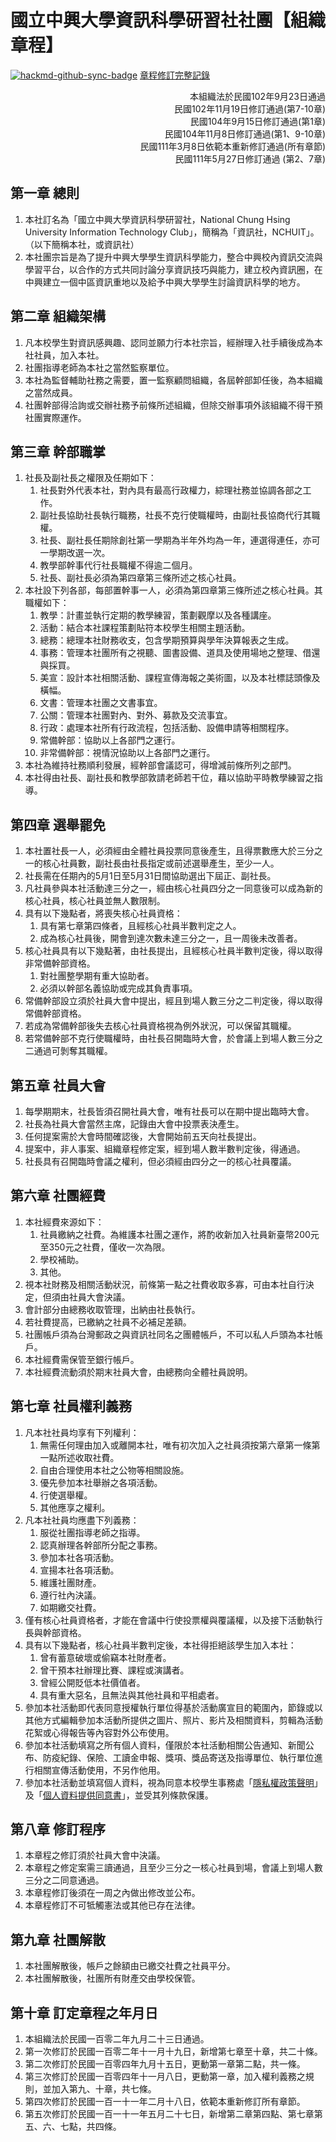 # 國立中興大學資訊科學研習社社團【組織章程】

[![hackmd-github-sync-badge](https://hackmd.io/@NCHUIT/terms/badge)](https://hackmd.io/@NCHUIT/terms)
[章程修訂完整記錄](https://nchuit.cc/組織章程)

<p style="text-align:right" align="right" dir="rtl">
本組織法於民國102年9月23日通過<br>
民國102年11月19日修訂通過(第7-10章)<br>
民國104年9月15日修訂通過(第1章)<br>
民國104年11月8日修訂通過(第1、9-10章)<br>
民國111年3月8日依範本重新修訂通過(所有章節)<br>
民國111年5月27日修訂通過 (第2、7章)
</p>

## 第一章 總則

1. 本社訂名為「國立中興大學資訊科學研習社，National Chung Hsing University Information Technology Club」，簡稱為「資訊社，NCHUIT」。（以下簡稱本社，或資訊社）
2. 本社團宗旨是為了提升中興大學學生資訊科學能力，整合中興校內資訊交流與學習平台，以合作的方式共同討論分享資訊技巧與能力，建立校內資訊圈，在中興建立一個中區資訊重地以及給予中興大學學生討論資訊科學的地方。

## 第二章 組織架構

1. 凡本校學生對資訊感興趣、認同並願力行本社宗旨，經辦理入社手續後成為本社社員，加入本社。
2. 社團指導老師為本社之當然監察單位。
3. 本社為監督輔助社務之需要，置一監察顧問組織，各屆幹部卸任後，為本組織之當然成員。
4. 社團幹部得洽詢或交辦社務予前條所述組織，但除交辦事項外該組織不得干預社團實際運作。

## 第三章 幹部職掌

1. 社長及副社長之權限及任期如下：
    1. 社長對外代表本社，對內具有最高行政權力，綜理社務並協調各部之工作。
    2. 副社長協助社長執行職務，社長不克行使職權時，由副社長協商代行其職權。
    3. 社長、副社長任期除創社第一學期為半年外均為一年，連選得連任，亦可一學期改選一次。
    4. 教學部幹事代行社長職權不得逾二個月。
    5. 社長、副社長必須為第四章第三條所述之核心社員。
2. 本社設下列各部，每部置幹事一人，必須為第四章第三條所述之核心社員。其職權如下：
    1. 教學：計畫並執行定期的教學練習，策劃觀摩以及各種講座。
    2. 活動：結合本社課程策劃貼符本校學生相關主題活動。
    3. 總務：總理本社財務收支，包含學期預算與學年決算報表之生成。
    4. 事務：管理本社團所有之視聽、圖書設備、道具及使用場地之整理、借還與採買。
    5. 美宣：設計本社相關活動、課程宣傳海報之美術圖，以及本社標誌頭像及橫幅。
    6. 文書：管理本社團之文書事宜。
    7. 公關：管理本社團對內、對外、募款及交流事宜。
    8. 行政：處理本社所有行政流程，包括活動、設備申請等相關程序。
    9. 常備幹部：協助以上各部門之運行。
    10. 非常備幹部：視情況協助以上各部門之運行。
3. 本社為維持社務順利發展，經幹部會議認可，得增減前條所列之部門。
4. 本社得由社長、副社長和教學部敦請老師若干位，藉以協助平時教學練習之指導。

## 第四章 選舉罷免

1. 本社置社長一人，必須經由全體社員投票同意後產生，且得票數應大於三分之一的核心社員數，副社長由社長指定或前述選舉產生，至少一人。
2. 社長需在任期內的5月1日至5月31日間協助選出下屆正、副社長。
3. 凡社員參與本社活動達三分之一，經由核心社員四分之一同意後可以成為新的核心社員，核心社員並無人數限制。
4. 具有以下幾點者，將喪失核心社員資格：
    1. 具有第七章第四條者，且經核心社員半數判定之人。
    2. 成為核心社員後，開會到達次數未達三分之一，且一周後未改善者。
5. 核心社員具有以下幾點著，由社長提出，且經核心社員半數判定後，得以取得非常備幹部資格。
    1. 對社團整學期有重大協助者。
    2. 必須以幹部名義協助或完成其負責事項。
6. 常備幹部設立須於社員大會中提出，經且到場人數三分之二判定後，得以取得常備幹部資格。
7. 若成為常備幹部後失去核心社員資格視為例外狀況，可以保留其職權。
8. 若常備幹部不克行使職權時，由社長召開臨時大會，於會議上到場人數三分之二通過可剝奪其職權。

## 第五章 社員大會

1. 每學期期末，社長皆須召開社員大會，唯有社長可以在期中提出臨時大會。
2. 社長為社員大會當然主席，記錄由大會中投票表決產生。
3. 任何提案需於大會時間確認後，大會開始前五天向社長提出。
4. 提案中，非人事案、組織章程修定案，經到場人數半數判定後，得通過。
5. 社長具有召開臨時會議之權利，但必須經由四分之一的核心社員覆議。

## 第六章 社團經費

1. 本社經費來源如下：
    1. 社員繳納之社費。為維護本社團之運作，將酌收新加入社員新臺幣200元至350元之社費，僅收一次為限。
    2. 學校補助。
    3. 其他。
2. 視本社財務及相關活動狀況，前條第一點之社費收取多寡，可由本社自行決定，但須由社員大會決議。
3. 會計部分由總務收取管理，出納由社長執行。
4. 若社費提高，已繳納之社員不必補足差額。
5. 社團帳戶須為台灣郵政之與資訊社同名之團體帳戶，不可以私人戶頭為本社帳戶。
6. 本社經費需保管至銀行帳戶。
7. 本社經費流動須於期末社員大會，由總務向全體社員說明。

## 第七章 社員權利義務

1. 凡本社社員均享有下列權利：
    1. 無需任何理由加入或離開本社，唯有初次加入之社員須按第六章第一條第一點所述收取社費。
    2. 自由合理使用本社之公物等相關設施。
    3. 優先參加本社舉辦之各項活動。
    4. 行使選舉權。
    5. 其他應享之權利。
2. 凡本社社員均應盡下列義務：
    1. 服從社團指導老師之指導。
    2. 認真辦理各幹部所分配之事務。
    3. 參加本社各項活動。
    4. 宣揚本社各項活動。
    5. 維護社團財產。
    6. 遵行社內決議。
    7. 如期繳交社費。
3. 僅有核心社員資格者，才能在會議中行使投票權與覆議權，以及接下活動執行長與幹部資格。
4. 具有以下幾點者，核心社員半數判定後，本社得拒絕該學生加入本社：
    1. 曾有蓄意破壞或偷竊本社財產者。
    2. 曾干預本社辦理比賽、課程或演講者。
    3. 曾經公開貶低本社價值者。
    4. 具有重大惡名，且無法與其他社員和平相處者。
5. 參加本社活動即代表同意授權執行單位得基於活動廣宣目的範圍內，節錄或以其他方式編輯參加本活動所提供之圖片、照片、影片及相關資料，剪輯為活動花絮或心得報告等內容對外公布使用。
6. 參加本社活動填寫之所有個人資料，僅限於本社活動相關公告通知、新聞公布、防疫紀錄、保險、工讀金申報、獎項、獎品寄送及指導單位、執行單位進行相關宣傳活動使用，不另作他用。
7. 參加本社活動並填寫個人資料，視為同意本校學生事務處「[隱私權政策聲明](https://www.osa.nchu.edu.tw/osa/privacy.html)」及「[個人資料提供同意書](https://www.osa.nchu.edu.tw/osa/agreement.html)」，並受其列條款保護。

## 第八章 修訂程序

1. 本章程之修訂須於社員大會中決議。
2. 本章程之修定案需三讀通過，且至少三分之一核心社員到場，會議上到場人數三分之二同意通過。
3. 本章程修訂後須在一周之內做出修改並公布。
4. 本章程修訂不可牴觸憲法或其他已存在法律。

## 第九章 社團解散

1. 本社團解散後，帳戶之餘額由已繳交社費之社員平分。
2. 本社團解散後，社團所有財產交由學校保管。

## 第十章 訂定章程之年月日

1. 本組織法於民國一百零二年九月二十三日通過。
2. 第一次修訂於民國一百零二年十一月十九日，新增第七章至十章，共二十條。
3. 第二次修訂於民國一百零四年九月十五日，更動第一章第二點，共一條。
4. 第三次修訂於民國一百零四年十一月八日，更動第一章，加入權利義務之規則，並加入第九、十章，共七條。
5. 第四次修訂於民國一百一十一年二月十八日，依範本重新修訂所有章節。
6. 第五次修訂於民國一百一十一年五月二十七日，新增第二章第四點、第七章第五、六、七點，共四條。